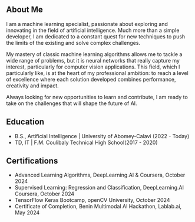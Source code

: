 ## About Me

I am a machine learning specialist, passionate about exploring and innovating in the field of artificial intelligence. Much more than a simple developer, I am dedicated to a constant quest for new techniques to push the limits of the existing and solve complex challenges.

My mastery of classic machine learning algorithms allows me to tackle a wide range of problems, but it is neural networks that really capture my interest, particularly for computer vision applications. This field, which I particularly like, is at the heart of my professional ambition: to reach a level of excellence where each solution developed combines performance, creativity and impact.

Always looking for new opportunities to learn and contribute, I am ready to take on the challenges that will shape the future of AI.

## Education
- B.S., Artificial Intelligence | University of Abomey-Calavi (2022 - Today)
- TD, IT     | F.M. Coulibaly Technical High School(2017 - 2020)
  

## Certifications

- Advanced Learning Algorithms, DeepLearning.AI & Coursera, October 2024
- Supervised Learning: Regression and Classification, DeepLearning.AI Coursera, October 2024
- TensorFlow Keras Bootcamp, openCV University, October 2024
- Certificate of Completion, Benin Multimodal AI Hackathon, Lablab.ai, May 2024
